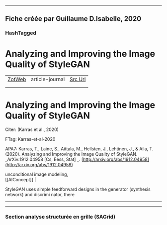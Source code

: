 
----
Fiche créée par Guillaume D.Isabelle, 2020 
---- 

### HashTagged 





# Analyzing and Improving the Image Quality of StyleGAN
|       |       |       |
|  ---  |  ---  |  ---  |
|   [ZotWeb](http://zotero.org/users/180474/items/RBNCUJ2H)    | article-journal      | [Src Url](http://arxiv.org/abs/1912.04958)      |
|       |       |       |
|       |       |       |

Analyzing and Improving the Image Quality of StyleGAN
=====================================================



Citer: (Karras et al., 2020)

FTag: Karras-et-al-2020

APA7: Karras, T., Laine, S., Aittala, M., Hellsten, J., Lehtinen, J., & Aila, T. (2020). Analyzing and Improving the Image Quality of StyleGAN. _ArXiv:1912.04958 [Cs, Eess, Stat] _. [http://arxiv.org/abs/1912.04958](http://arxiv.org/abs/1912.04958)



unconditional image modeling,  
  [[AIConcept]] | 



StyleGAN uses simple feedforward designs in the generator (synthesis network) and discrimi nator, there






----

----



### Section analyse structurée en grille (SAGrid)


